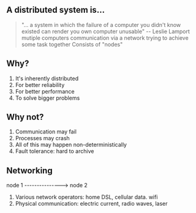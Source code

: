 ## A distributed system is...
> "... a system in which the failure of a computer you didn't know existed can render you own computer unusable" -- Leslie Lamport
> mutiple computers communication via a network
> trying to achieve some task together
> Consists of "nodes"

## Why?
1. It's inherently distributed
2. For better reliability
3. For better performance
4. To solve bigger problems

## Why not?
1. Communication may fail
2. Processes may crash
3. All of this may happen non-deterministically
4. Fault tolerance: hard to archive

## Networking

node 1 ---------------> node 2

1. Various network operators: home DSL, cellular data. wifi
2. Physical communication: electric current, radio waves, laser

